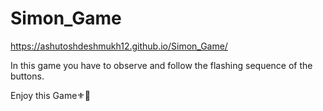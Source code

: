 # Simon_Game
https://ashutoshdeshmukh12.github.io/Simon_Game/

In this game you have to observe and follow the flashing sequence of the buttons.

Enjoy this Game⚜💮

